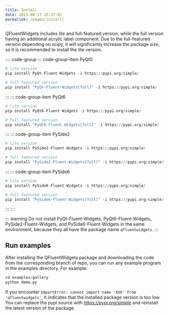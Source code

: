 ```yaml
---
title: Install
date: 2023-08-17 15:37:01
permalink: /pages/install/
---
```

QFluentWidgets includes lite and full-featured version, while the full version having an additional acrylic label component. Due to the full-featured version depending on scipy, it will significantly increase the package size, so it is recommended to install the lite version.

:::: code-group
::: code-group-item PyQt5
```python
# lite version
pip install PyQt-Fluent-Widgets -i https://pypi.org/simple/

# full featured version
pip install "PyQt-Fluent-Widgets[full]" -i https://pypi.org/simple/
```
:::
::: code-group-item PyQt6
```python
# lite version
pip install PyQt6-Fluent-Widgets -i https://pypi.org/simple/

# full featured version
pip install "PyQt6-Fluent-Widgets[full]" -i https://pypi.org/simple/
```
:::
::: code-group-item PySide2
```python
# lite version
pip install PySide2-Fluent-Widgets -i https://pypi.org/simple/

# full featured version
pip install "PySide2-Fluent-Widgets[full]" -i https://pypi.org/simple/
```
:::
::: code-group-item PySide6
```python
# lite version
pip install PySide6-Fluent-Widgets -i https://pypi.org/simple/

# full featured version
pip install "PySide6-Fluent-Widgets[full]" -i https://pypi.org/simple/
```
:::
::::


::: warning
Do not install PyQt-Fluent-Widgets, PyQt6-Fluent-Widgets, PySide2-Fluent-Widgets, and PySide6-Fluent-Widgets in the same environment, because they all have the package name `qfluentwidgets`.
:::

## Run examples
After installing the QFluentWidgets package and downloading the code from the corresponding branch of repo, you can run any example program in the examples directory. For example:
```python
cd examples/gallery
python demo.py
```

If you encounter `ImportError: cannot import name 'XXX' from 'qfluentwidgets'`, it indicates that the installed package version is too low. You can replace the pypi source with https://pypi.org/simple and reinstall the latest version of the package.
